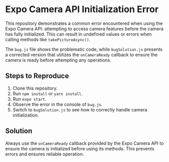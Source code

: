 # Expo Camera API Initialization Error

This repository demonstrates a common error encountered when using the Expo Camera API: attempting to access camera features before the camera has fully initialized. This can result in undefined values or errors when calling methods like `takePictureAsync()`.

The `bug.js` file shows the problematic code, while `bugSolution.js` presents a corrected version that utilizes the `onCameraReady` callback to ensure the camera is ready before attempting any operations.

## Steps to Reproduce

1. Clone this repository.
2. Run `npm install` or `yarn install`.
3. Run `expo start`. 
4. Observe the error in the console of `bug.js`.
5. Switch to `bugSolution.js` to see how to correctly handle camera initialization.

## Solution

Always use the `onCameraReady` callback provided by the Expo Camera API to ensure the camera is initialized before using its methods. This prevents errors and ensures reliable operation.